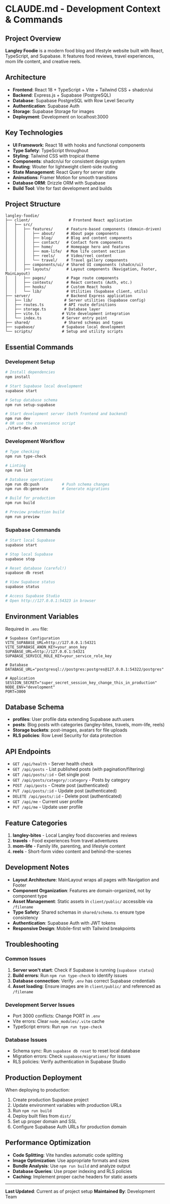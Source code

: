 # CLAUDE.md - Development Context & Commands

## Project Overview
**Langley Foodie** is a modern food blog and lifestyle website built with React, TypeScript, and Supabase. It features food reviews, travel experiences, mom life content, and creative reels.

## Architecture
- **Frontend**: React 18 + TypeScript + Vite + Tailwind CSS + shadcn/ui
- **Backend**: Express.js + Supabase (PostgreSQL)
- **Database**: Supabase PostgreSQL with Row Level Security
- **Authentication**: Supabase Auth
- **Storage**: Supabase Storage for images
- **Deployment**: Development on localhost:3000

## Key Technologies
- **UI Framework**: React 18 with hooks and functional components
- **Type Safety**: TypeScript throughout
- **Styling**: Tailwind CSS with tropical theme
- **Components**: shadcn/ui for consistent design system
- **Routing**: Wouter for lightweight client-side routing
- **State Management**: React Query for server state
- **Animations**: Framer Motion for smooth transitions
- **Database ORM**: Drizzle ORM with Supabase
- **Build Tool**: Vite for fast development and builds

## Project Structure
```
langley-foodie/
├── client/                 # Frontend React application
│   ├── src/
│   │   ├── features/      # Feature-based components (domain-driven)
│   │   │   ├── about/     # About page components
│   │   │   ├── blog/      # Blog and content components
│   │   │   ├── contact/   # Contact form components
│   │   │   ├── home/      # Homepage hero and features
│   │   │   ├── mom-life/  # Mom life content section
│   │   │   ├── reels/     # Video/reel content
│   │   │   └── travel/    # Travel gallery components
│   │   ├── components/ui/ # Shared UI components (shadcn/ui)
│   │   ├── layouts/       # Layout components (Navigation, Footer, MainLayout)
│   │   ├── pages/         # Page route components
│   │   ├── contexts/      # React contexts (Auth, etc.)
│   │   ├── hooks/         # Custom React hooks
│   │   └── lib/           # Utilities (Supabase client, utils)
├── server/                # Backend Express application
│   ├── lib/              # Server utilities (Supabase config)
│   ├── routes.ts         # API route definitions
│   ├── storage.ts        # Database layer
│   ├── vite.ts          # Vite development integration
│   └── index.ts         # Server entry point
├── shared/               # Shared schemas and types
├── supabase/            # Supabase local development
└── scripts/             # Setup and utility scripts
```

## Essential Commands

### Development Setup
```bash
# Install dependencies
npm install

# Start Supabase local development
supabase start

# Setup database schema
npm run setup-supabase

# Start development server (both frontend and backend)
npm run dev
# OR use the convenience script
./start-dev.sh
```

### Development Workflow
```bash
# Type checking
npm run type-check

# Linting
npm run lint

# Database operations
npm run db:push          # Push schema changes
npm run db:generate      # Generate migrations

# Build for production
npm run build

# Preview production build
npm run preview
```

### Supabase Commands
```bash
# Start local Supabase
supabase start

# Stop local Supabase
supabase stop

# Reset database (careful!)
supabase db reset

# View Supabase status
supabase status

# Access Supabase Studio
# Open http://127.0.0.1:54323 in browser
```

## Environment Variables
Required in `.env` file:
```env
# Supabase Configuration
VITE_SUPABASE_URL=http://127.0.0.1:54321
VITE_SUPABASE_ANON_KEY=your_anon_key
SUPABASE_URL=http://127.0.0.1:54321
SUPABASE_SERVICE_ROLE_KEY=your_service_role_key

# Database
DATABASE_URL="postgresql://postgres:postgres@127.0.0.1:54322/postgres"

# Application
SESSION_SECRET="super_secret_session_key_change_this_in_production"
NODE_ENV="development"
PORT=3000
```

## Database Schema
- **profiles**: User profile data extending Supabase auth.users
- **posts**: Blog posts with categories (langley-bites, travels, mom-life, reels)
- **Storage buckets**: post-images, avatars for file uploads
- **RLS policies**: Row Level Security for data protection

## API Endpoints
- `GET /api/health` - Server health check
- `GET /api/posts` - List published posts (with pagination/filtering)
- `GET /api/posts/:id` - Get single post
- `GET /api/posts/category/:category` - Posts by category
- `POST /api/posts` - Create post (authenticated)
- `PUT /api/posts/:id` - Update post (authenticated)
- `DELETE /api/posts/:id` - Delete post (authenticated)
- `GET /api/me` - Current user profile
- `PUT /api/me` - Update user profile

## Feature Categories
1. **langley-bites** - Local Langley food discoveries and reviews
2. **travels** - Food experiences from travel adventures
3. **mom-life** - Family life, parenting, and lifestyle content
4. **reels** - Short-form video content and behind-the-scenes

## Development Notes
- **Layout Architecture**: MainLayout wraps all pages with Navigation and Footer
- **Component Organization**: Features are domain-organized, not by component type
- **Asset Management**: Static assets in `client/public/` accessible via `/filename`
- **Type Safety**: Shared schemas in `shared/schema.ts` ensure type consistency
- **Authentication**: Supabase Auth with JWT tokens
- **Responsive Design**: Mobile-first with Tailwind breakpoints

## Troubleshooting

### Common Issues
1. **Server won't start**: Check if Supabase is running (`supabase status`)
2. **Build errors**: Run `npm run type-check` to identify issues
3. **Database connection**: Verify `.env` has correct Supabase credentials
4. **Asset loading**: Ensure images are in `client/public/` and referenced as `/filename`

### Development Server Issues
- Port 3000 conflicts: Change PORT in `.env`
- Vite errors: Clear `node_modules/.vite` cache
- TypeScript errors: Run `npm run type-check`

### Database Issues
- Schema sync: Run `supabase db reset` to reset local database
- Migration errors: Check `supabase/migrations/` for issues
- RLS policies: Verify authentication in Supabase Studio

## Production Deployment
When deploying to production:
1. Create production Supabase project
2. Update environment variables with production URLs
3. Run `npm run build`
4. Deploy built files from `dist/`
5. Set up proper domain and SSL
6. Configure Supabase Auth URLs for production domain

## Performance Optimization
- **Code Splitting**: Vite handles automatic code splitting
- **Image Optimization**: Use appropriate formats and sizes
- **Bundle Analysis**: Use `npm run build` and analyze output
- **Database Queries**: Use proper indexing and RLS policies
- **Caching**: Implement proper cache headers for static assets

---
**Last Updated**: Current as of project setup
**Maintained By**: Development Team